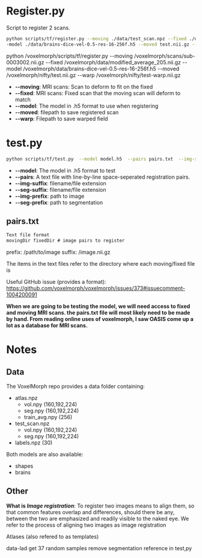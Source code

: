 # Register.py

Script to register 2 scans.

```bash
python scripts/tf/register.py --moving ./data/test_scan.npz --fixed ./data/modified_average_205.nii.gz -
-model ./data/brains-dice-vel-0.5-res-16-256f.h5 --moved test.nii.gz --warp test-warp.nii.gz
```


python /voxelmorph/scripts/tf/register.py --moving /voxelmorph/scans/sub-0003002.nii.gz --fixed /voxelmorph/data/modified_average_205.nii.gz --model /voxelmorph/data/brains-dice-vel-0.5-res-16-256f.h5 --moved /voxelmorph/nifty/test.nii.gz --warp /voxelmorph/nifty/test-warp.nii.gz

- **--moving**: MRI scans: Scan to deform to fit on the fixed
- **--fixed**: MRI scans: Fixed scan that the moving scan will deform to match
- **--model**: The model in .h5 format to use when registering
- **--moved**: filepath to save registered scan
- **--warp**: Filepath to save warped field

# test.py

```bash
python scripts/tf/test.py  --model model.h5  --pairs pairs.txt  --img-suffix /img.nii.gz  --seg-suffix /seg.nii.gz
```

- **--model**: The model in .h5 format to test
- **--pairs**: A text file with line-by-line space-seperated registration pairs.
- **--img-suffix**: filename/file extension
- **--seg-suffix**: filename/file extension
- **--img-prefix**: path to image
- **--seg-prefix**: path to segmentation

## pairs.txt

```txt
Text file format
movingDir fixedDir # image pairs to register
```

prefix: /path/to/image
suffix: /image.nii.gz

The items in the text files refer to the directory where each moving/fixed file is

Useful GitHub issue (provides a format): <https://github.com/voxelmorph/voxelmorph/issues/373#issuecomment-1004200091>

**When we are going to be testing the model, we will need access to fixed and moving MRI scans. the pairs.txt file will most likely need to be made by hand. From reading online uses of voxelmorph, I saw OASIS come up a lot as a database for MRI scans.**

# Notes 

## Data

The VoxelMorph repo provides a data folder containing:

- atlas.npz
  - vol.npy (160,192,224)  
  - seg.npy (160,192,224)  
  - train_avg.npy (256)  
- test_scan.npz
  - vol.npy (160,192,224)  
  - seg.npy (160,192,224)
- labels.npz (30)

Both models are also available:

- shapes
- brains

## Other

**What is *Image registration***: To register two images means to align them, so that common features overlap and differences, should there be any, between the two are
emphasized and readily visible to the naked eye. We refer to the process of
aligning two images as image registration

Atlases (also refered to as templates)

data-lad get 37 random samples
remove segmentation reference in test,py